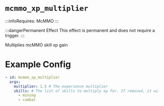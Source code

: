 # `mcmmo_xp_multiplier`
:::infoRequires:
McMMO
:::

:::dangerPermanent Effect
This effect is permanent and does not require a trigger.
:::

Multiplies mcMMO skill xp gain
# Example Config
```yaml
- id: mcmmo_xp_multiplier
  args:
    multiplier: 1.5 # The experience multiplier
    skills: # The list of skills to multiply xp for. If removed, it will multiply all skills.
      - mining
      - combat 
```
